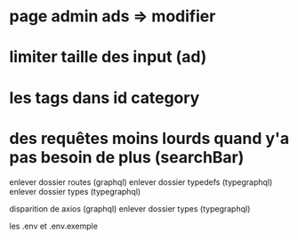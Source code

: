 # page admin ads => modifier

# limiter taille des input (ad)

# les tags dans id category

# des requêtes moins lourds quand y'a pas besoin de plus (searchBar)

<!-- BACK -->

enlever dossier routes (graphql)
enlever dossier typedefs (typegraphql)
enlever dossier types (typegraphql)

<!-- FRONT -->

disparition de axios (graphql)
enlever dossier types (typegraphql)

<!-- ALL -->

les .env et .env.exemple

